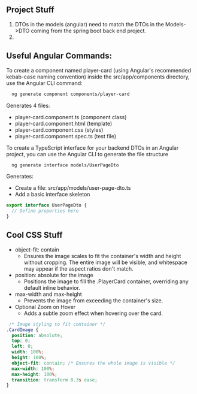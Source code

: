 ## Project Stuff
1. DTOs in the models (angular) need to match the DTOs in the Models->DTO coming from the spring boot back end project. 
2. 


## Useful Angular Commands:
To create a component named player-card (using Angular's recommended kebab-case naming convention) inside the 
src/app/components directory, use the Angular CLI command:

```bash
  ng generate component components/player-card
```
Generates 4 files:
- player-card.component.ts (component class)
- player-card.component.html (template)
- player-card.component.css (styles)
- player-card.component.spec.ts (test file)

To create a TypeScript interface for your backend DTOs in an Angular project, 
you can use the Angular CLI to generate the file structure

```bash
  ng generate interface models/UserPageDto
```
Generates: 
- Create a file: src/app/models/user-page-dto.ts
- Add a basic interface skeleton

```typescript
export interface UserPageDto {
  // Define properties here
}
```




## Cool CSS Stuff
- object-fit: contain
  - Ensures the image scales to fit the container's width and height without cropping. The entire image will be visible, and whitespace may appear if the aspect ratios don't match.
- position: absolute for the image
  - Positions the image to fill the .PlayerCard container, overriding any default inline behavior.
- max-width and max-height
  - Prevents the image from exceeding the container's size.
- Optional Zoom on Hover
  - Adds a subtle zoom effect when hovering over the card.

```css
 /* Image styling to fit container */
.CardImage {
  position: absolute;
  top: 0;
  left: 0;
  width: 100%;
  height: 100%;
  object-fit: contain; /* Ensures the whole image is visible */
  max-width: 100%;
  max-height: 100%;
  transition: transform 0.3s ease;
}
```
